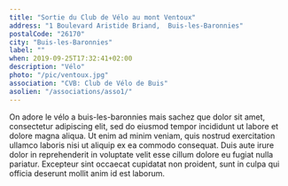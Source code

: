 ```yaml
---
title: "Sortie du Club de Vélo au mont Ventoux"
address: "1 Boulevard Aristide Briand,  Buis-les-Baronnies"
postalCode: "26170"
city: "Buis-les-Baronnies"
label: ""
when: 2019-09-25T17:32:41+02:00
description: "Vélo"
photo: "/pic/ventoux.jpg"
association: "CVB: Club de Vélo de Buis"
asolien: "/associations/asso1/"
---
```

On adore le vélo a buis-les-baronnies mais sachez que dolor sit amet, consectetur adipiscing elit, sed do eiusmod tempor incididunt ut labore et dolore magna aliqua. Ut enim ad minim veniam, quis nostrud exercitation ullamco laboris nisi ut aliquip ex ea commodo consequat. Duis aute irure dolor in reprehenderit in voluptate velit esse cillum dolore eu fugiat nulla pariatur. Excepteur sint occaecat cupidatat non proident, sunt in culpa qui officia deserunt mollit anim id est laborum.